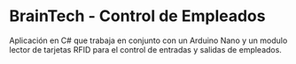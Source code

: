 # BrainTech - Control de Empleados

Aplicación en C# que trabaja en conjunto con un Arduino Nano y un modulo lector de tarjetas RFID para el control de entradas y salidas de empleados.

